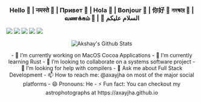 <h3 align='center'> Hello 👋 | नमस्ते 🙏 | Привет 🤚 | Hola 🤝 | Bonjour 🤙 | 你好 🤘  নমস্কার 🤗 | வணக்கம் 🙌 | 🤲 السلام عليكم  </h3>

<!-- ## Hello 👋| Namaste 🙏 |   Privet 🤚  | Hola 🤝 | Bonjour 🤙 |  Nǐ hǎo 🤘 | Namaskar 🤗 | Vaṇakkam 🙌| As-salamu alaykum 🤲 -->

[![](https://img.shields.io/badge/LinkedIn👤-axayjha-blue)](https://www.linkedin.com/in/axayjha/)
[![](https://img.shields.io/badge/Email📧-akshayjha%40ive.in-lightgrey)](mailto:akshayjha@live.in)
[![](https://img.shields.io/badge/LeetCode👨‍💻-axayjha-yellow)](https://leetcode.com/axayjha)
[![](https://img.shields.io/badge/Instagram📸-axayjha-red)](http://instagram.com/axayjha)
[![](https://img.shields.io/badge/Web🌏-axayjha.github.io-green)](http://axayjha.github.io)


<p align='center'>
  <img align="center" src="https://github-readme-stats.vercel.app/api?username=axayjha&&show_icons=true&title_color=fff&icon_color=79ff97&text_color=efefef&bg_color=24292e" alt="Akshay's Github Stats">
</p>
<div align='center'>
- 🔭 I’m currently working on MacOS Cocoa Applications
- 🌱 I’m currently learning Rust
- 👯 I’m looking to collaborate on a systems software project
- 🤔 I’m looking for help with compilers
- 💬 Ask me about Full Stack Development 
- 📫 How to reach me: @axayjha on most of the major social platforms 
- 😄 Pronouns: He
- ⚡ Fun fact: You can checkout my astrophotographs at https://axayjha.github.io
</div>
<!--
**axayjha/axayjha** is a ✨ _special_ ✨ repository because its `README.md` (this file) appears on your GitHub profile.

Here are some ideas to get you started:

- 🔭 I’m currently working on ...
- 🌱 I’m currently learning ...
- 👯 I’m looking to collaborate on ...
- 🤔 I’m looking for help with ...
- 💬 Ask me about ...
- 📫 How to reach me: ...
- 😄 Pronouns: ...
- ⚡ Fun fact: ...
-->
